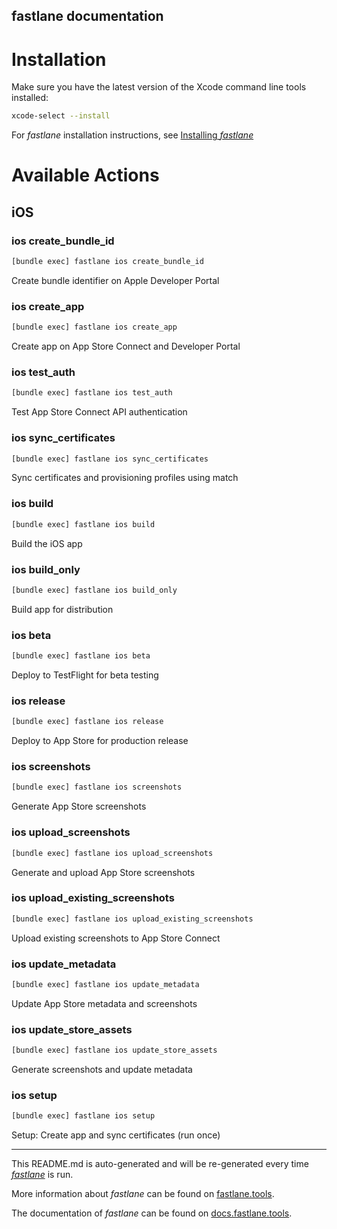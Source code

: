 fastlane documentation
----

# Installation

Make sure you have the latest version of the Xcode command line tools installed:

```sh
xcode-select --install
```

For _fastlane_ installation instructions, see [Installing _fastlane_](https://docs.fastlane.tools/#installing-fastlane)

# Available Actions

## iOS

### ios create_bundle_id

```sh
[bundle exec] fastlane ios create_bundle_id
```

Create bundle identifier on Apple Developer Portal

### ios create_app

```sh
[bundle exec] fastlane ios create_app
```

Create app on App Store Connect and Developer Portal

### ios test_auth

```sh
[bundle exec] fastlane ios test_auth
```

Test App Store Connect API authentication

### ios sync_certificates

```sh
[bundle exec] fastlane ios sync_certificates
```

Sync certificates and provisioning profiles using match

### ios build

```sh
[bundle exec] fastlane ios build
```

Build the iOS app

### ios build_only

```sh
[bundle exec] fastlane ios build_only
```

Build app for distribution

### ios beta

```sh
[bundle exec] fastlane ios beta
```

Deploy to TestFlight for beta testing

### ios release

```sh
[bundle exec] fastlane ios release
```

Deploy to App Store for production release

### ios screenshots

```sh
[bundle exec] fastlane ios screenshots
```

Generate App Store screenshots

### ios upload_screenshots

```sh
[bundle exec] fastlane ios upload_screenshots
```

Generate and upload App Store screenshots

### ios upload_existing_screenshots

```sh
[bundle exec] fastlane ios upload_existing_screenshots
```

Upload existing screenshots to App Store Connect

### ios update_metadata

```sh
[bundle exec] fastlane ios update_metadata
```

Update App Store metadata and screenshots

### ios update_store_assets

```sh
[bundle exec] fastlane ios update_store_assets
```

Generate screenshots and update metadata

### ios setup

```sh
[bundle exec] fastlane ios setup
```

Setup: Create app and sync certificates (run once)

----

This README.md is auto-generated and will be re-generated every time [_fastlane_](https://fastlane.tools) is run.

More information about _fastlane_ can be found on [fastlane.tools](https://fastlane.tools).

The documentation of _fastlane_ can be found on [docs.fastlane.tools](https://docs.fastlane.tools).
